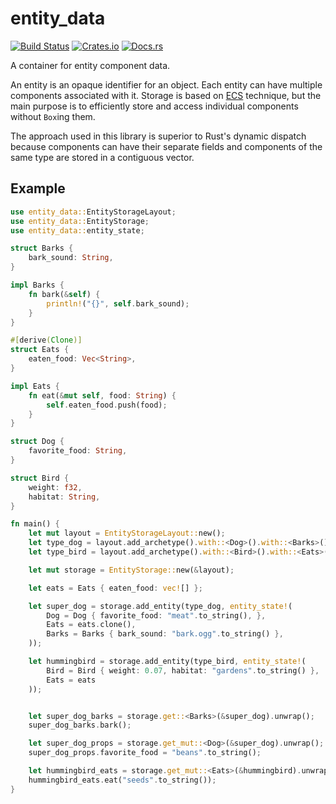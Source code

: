 # entity_data

[![Build Status][build_img]][build_lnk] [![Crates.io][crates_img]][crates_lnk] [![Docs.rs][doc_img]][doc_lnk]

[build_img]: https://github.com/a7292969/entity_data/actions/workflows/build.yml/badge.svg
[build_lnk]: https://github.com/a7292969/entity_data/actions
[crates_img]: https://img.shields.io/crates/v/entity_data.svg
[crates_lnk]: https://crates.io/crates/entity_data
[doc_img]: https://docs.rs/entity_data/badge.svg
[doc_lnk]: https://docs.rs/entity_data

A container for entity component data.

An entity is an opaque identifier for an object.
Each entity can have multiple components associated with it.
Storage is based on [ECS](https://en.wikipedia.org/wiki/Entity_component_system) technique,
but the main purpose is to efficiently store and access
individual components without `Box`ing them.

The approach used in this library is superior to Rust's dynamic dispatch because
components can have their separate fields and components of the
same type are stored in a contiguous vector.

## Example

```rust
use entity_data::EntityStorageLayout;
use entity_data::EntityStorage;
use entity_data::entity_state;

struct Barks {
    bark_sound: String,
}

impl Barks {
    fn bark(&self) {
        println!("{}", self.bark_sound);
    }
}

#[derive(Clone)]
struct Eats {
    eaten_food: Vec<String>,
}

impl Eats {
    fn eat(&mut self, food: String) {
        self.eaten_food.push(food);
    }
}

struct Dog {
    favorite_food: String,
}

struct Bird {
    weight: f32,
    habitat: String,
}

fn main() {
    let mut layout = EntityStorageLayout::new();
    let type_dog = layout.add_archetype().with::<Dog>().with::<Barks>().with::<Eats>().build();
    let type_bird = layout.add_archetype().with::<Bird>().with::<Eats>().build();

    let mut storage = EntityStorage::new(&layout);

    let eats = Eats { eaten_food: vec![] };

    let super_dog = storage.add_entity(type_dog, entity_state!(
        Dog = Dog { favorite_food: "meat".to_string(), },
        Eats = eats.clone(),
        Barks = Barks { bark_sound: "bark.ogg".to_string() },
    ));

    let hummingbird = storage.add_entity(type_bird, entity_state!(
        Bird = Bird { weight: 0.07, habitat: "gardens".to_string() },
        Eats = eats
    ));


    let super_dog_barks = storage.get::<Barks>(&super_dog).unwrap();
    super_dog_barks.bark();

    let super_dog_props = storage.get_mut::<Dog>(&super_dog).unwrap();
    super_dog_props.favorite_food = "beans".to_string();

    let hummingbird_eats = storage.get_mut::<Eats>(&hummingbird).unwrap();
    hummingbird_eats.eat("seeds".to_string());
}
```